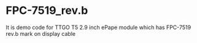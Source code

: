 # FPC-7519_rev.b
It is demo code for TTGO T5 2.9 inch ePape module which has FPC-7519 rev.b mark on display cable

